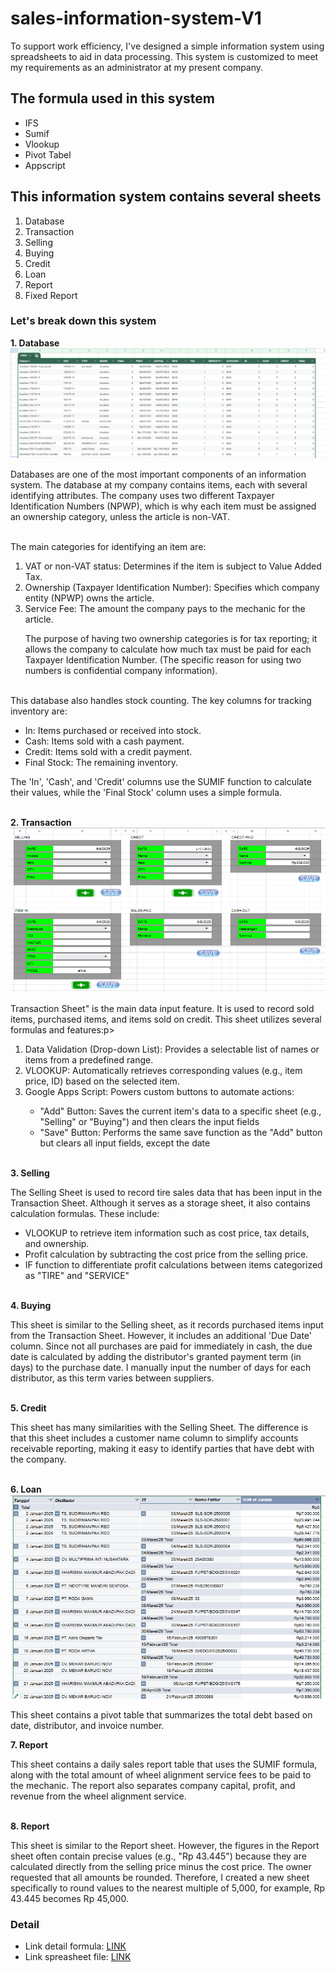 # sales-information-system-V1
To support work efficiency, I've designed a simple information system using spreadsheets to aid in data processing. This system is customized to meet my requirements as an administrator at my present company.

## The formula used in this system
- IFS
- Sumif
- Vlookup
- Pivot Tabel
- Appscript

## This information system contains several sheets
1. Database
2. Transaction
3. Selling
4. Buying
5. Credit
6. Loan
7. Report
8. Fixed Report

### Let's break down this system
<b> 1. Database </b>
      <br>
     <img src="imgs/01.PNG" alt="Input">
     <p>Databases are one of the most important components of an information system. The database at my company contains items, each with several identifying attributes. The company uses two different Taxpayer Identification Numbers (NPWP), which is why each item must be assigned an ownership category, unless the article is non-VAT.</p>
<br>The main categories for identifying an item are:
1. VAT or non-VAT status: Determines if the item is subject to Value Added Tax.
2. Ownership (Taxpayer Identification Number): Specifies which company entity (NPWP) owns the article.
3. Service Fee: The amount the company pays to the mechanic for the article.
    <p>The purpose of having two ownership categories is for tax reporting; it allows the company to calculate how much tax must be paid for each Taxpayer Identification Number. (The specific reason for using two numbers is confidential company information).</p>
<br>This database also handles stock counting. The key columns for tracking inventory are:
- In: Items purchased or received into stock.
- Cash: Items sold with a cash payment.
- Credit: Items sold with a credit payment.
- Final Stock: The remaining inventory.
<p>The 'In', 'Cash', and 'Credit' columns use the SUMIF function to calculate their values, while the 'Final Stock' column uses a simple formula. </p> 
<br>
<b> 2. Transaction</b>
    <br>
    <img src="imgs/02.PNG" alt="Input">
    <p> Transaction Sheet" is the main data input feature. It is used to record sold items, purchased items, and items sold on credit. This sheet utilizes several formulas and features:p>
  <ol type="1"> 
      <li> Data Validation (Drop-down List): Provides a selectable list of names or items from a predefined range.</li>
      <li> VLOOKUP: Automatically retrieves corresponding values (e.g., item price, ID) based on the selected item.</li>
      <li> Google Apps Script: Powers custom buttons to automate actions:</li>
    <ul>
      <li>"Add" Button: Saves the current item's data to a specific sheet (e.g., "Selling" or "Buying") and then clears the input fields </li>
      <li>"Save" Button: Performs the same save function as the "Add" button but clears all input fields, except the date </li>
    </ul>
  </ol>
  <br>
<b> 3. Selling</b>
     <br>
     <p>The Selling Sheet is used to record tire sales data that has been input in the Transaction Sheet. Although it serves as a storage sheet, it also contains calculation formulas. These include:</p>

  <ul>
    <li>VLOOKUP to retrieve item information such as cost price, tax details, and ownership.</li>
    <li>Profit calculation by subtracting the cost price from the selling price.</li>
    <li>IF function to differentiate profit calculations between items categorized as "TIRE" and "SERVICE"</li>
  </ul>
  <br>
<b> 4. Buying</b>
     <br>
    <p>This sheet is similar to the Selling sheet, as it records purchased items input from the Transaction Sheet. However, it includes an additional 'Due Date' column. Since not all purchases are paid for immediately in cash, the due date is calculated by adding the distributor's granted payment term (in days) to the purchase date. I manually input the number of days for each distributor, as this term varies between suppliers.</p>
<br>
<b>5. Credit</b>
  <p>This sheet has many similarities with the Selling Sheet. The difference is that this sheet includes a customer name column to simplify accounts receivable reporting, making it easy to identify parties that have debt with the company.</p>
<br>
<b>6. Loan</b>
  <br>
    <img src="imgs/06.PNG" alt="Input">
  <br>
  <p>This sheet contains a pivot table that summarizes the total debt based on date, distributor, and invoice number.</p>
<b>7. Report</b>
  <p>This sheet contains a daily sales report table that uses the SUMIF formula, along with the total amount of wheel alignment service fees to be paid to the mechanic. The report also separates company capital, profit, and revenue from the wheel alignment service.</p>
<br>
<b>8. Report</b>
  <p>This sheet is similar to the Report sheet. However, the figures in the Report sheet often contain precise values (e.g., "Rp 43.445") because they are calculated directly from the selling price minus the cost price. The owner requested that all amounts be rounded. Therefore, I created a new sheet specifically to round values to the nearest multiple of 5,000, for example, Rp 43.445 becomes Rp 45,000.</p>

### Detail
<ul>
  <li>Link detail formula:  <a href="https://github.com/vini-indriyani/sales-information-system-V1/blob/main/Formula.md" target="_blank">LINK</a></li>
  <li>Link spreasheet file: <a href="https://docs.google.com/spreadsheets/d/1nN5QMxnURaHM3PqVMtd_Ujc825Ct4DVWMhn3jmxHl_k/edit?gid=928908800#gid=928908800" target="_blank">LINK</a></li>
</ul>
